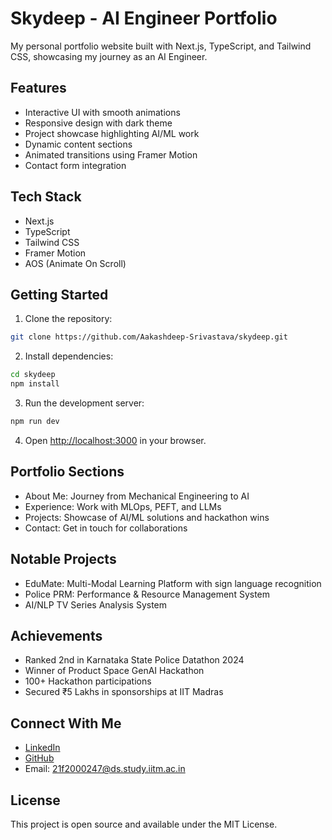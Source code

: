 # Skydeep - AI Engineer Portfolio

My personal portfolio website built with Next.js, TypeScript, and Tailwind CSS, showcasing my journey as an AI Engineer.

## Features

- Interactive UI with smooth animations
- Responsive design with dark theme
- Project showcase highlighting AI/ML work
- Dynamic content sections
- Animated transitions using Framer Motion
- Contact form integration

## Tech Stack

- Next.js
- TypeScript
- Tailwind CSS
- Framer Motion
- AOS (Animate On Scroll)

## Getting Started

1. Clone the repository:
```bash
git clone https://github.com/Aakashdeep-Srivastava/skydeep.git
```

2. Install dependencies:
```bash
cd skydeep
npm install
```

3. Run the development server:
```bash
npm run dev
```

4. Open [http://localhost:3000](http://localhost:3000) in your browser.

## Portfolio Sections

- About Me: Journey from Mechanical Engineering to AI
- Experience: Work with MLOps, PEFT, and LLMs
- Projects: Showcase of AI/ML solutions and hackathon wins
- Contact: Get in touch for collaborations

## Notable Projects

- EduMate: Multi-Modal Learning Platform with sign language recognition
- Police PRM: Performance & Resource Management System
- AI/NLP TV Series Analysis System

## Achievements

- Ranked 2nd in Karnataka State Police Datathon 2024
- Winner of Product Space GenAI Hackathon
- 100+ Hackathon participations
- Secured ₹5 Lakhs in sponsorships at IIT Madras

## Connect With Me

- [LinkedIn](https://www.linkedin.com/in/skydeep1/)
- [GitHub](https://github.com/Aakashdeep-Srivastava)
- Email: 21f2000247@ds.study.iitm.ac.in

## License

This project is open source and available under the MIT License.